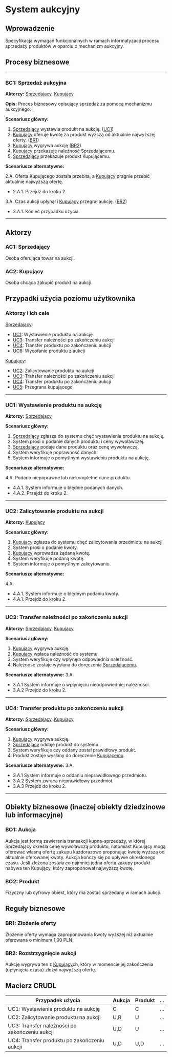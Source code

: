 # System aukcyjny

## Wprowadzenie

Specyfikacja wymagań funkcjonalnych w ramach informatyzacji procesu sprzedaży produktów w oparciu o mechanizm aukcyjny. 

## Procesy biznesowe

---
<a id="bc1"></a>
### BC1: Sprzedaż aukcyjna 

**Aktorzy:** [Sprzedający](#ac1), [Kupujący](#ac2)

**Opis:** Proces biznesowy opisujący sprzedaż za pomocą mechanizmu aukcyjnego. |

**Scenariusz główny:**
1. [Sprzedający](#ac1) wystawia produkt na aukcję. ([UC1](#uc1))
2. [Kupujący](#ac2) oferuje kwotę za produkt wyższą od aktualnie najwyższej oferty. ([BR1](#br1))
3. [Kupujący](#ac2) wygrywa aukcję ([BR2](#br2))
4. [Kupujący](#ac2) przekazuje należność Sprzedającemu.
5. [Sprzedający](#ac1) przekazuje produkt Kupującemu.

**Scenariusze alternatywne:** 

2.A. Oferta Kupującego została przebita, a [Kupujący](#ac2) pragnie przebić aktualnie najwyższą ofertę.
* 2.A.1. Przejdź do kroku 2.

3.A. Czas aukcji upłynął i [Kupujący](#ac2) przegrał aukcję. ([BR2](#br2))
* 3.A.1. Koniec przypadku użycia.

---

## Aktorzy

<a id="ac1"></a>
### AC1: Sprzedający

Osoba oferująca towar na aukcji.

<a id="ac2"></a>
### AC2: Kupujący

Osoba chcąca zakupić produkt na aukcji.


## Przypadki użycia poziomu użytkownika

### Aktorzy i ich cele

[Sprzedający](#ac1):
* [UC1](#uc1): Wystawienie produktu na aukcję
* [UC3](#uc3): Transfer należności po zakończeniu aukcji
* [UC4](#uc4): Transfer produktu po zakończeniu aukcji
* [UC6](#uc6): Wycofanie produktu z aukcji

[Kupujący](#ac2):
* [UC2](#uc2): Zalicytowanie produktu na aukcji
* [UC3](#uc3): Transfer należności po zakończeniu aukcji
* [UC4](#uc4): Transfer produktu po zakończeniu aukcji
* [UC5](#uc5): Przegrana kupującego

---
<a id="uc1"></a>
### UC1: Wystawienie produktu na aukcję

**Aktorzy:** [Sprzedający](#ac1)

**Scenariusz główny:**
1. [Sprzedający](#ac1) zgłasza do systemu chęć wystawienia produktu na aukcję.
2. System prosi o podanie danych produktu i ceny wywoławczej.
3. [Sprzedający](#ac1) podaje dane produktu oraz cenę wywoławczą.
4. System weryfikuje poprawność danych.
5. System informuje o pomyślnym wystawieniu produktu na aukcję.

**Scenariusze alternatywne:** 

4.A. Podano niepoprawne lub niekompletne dane produktu.
* 4.A.1. System informuje o błędnie podanych danych.
* 4.A.2. Przejdź do kroku 2.

---

<a id="uc2"></a>
### UC2: Zalicytowanie produktu na aukcji

**Aktorzy:** [Kupujący](#ac2)

**Scenariusz główny:**
1. [Kupujący](#ac2) zgłasza do systemu chęć zalicytowania przedmiotu na aukcji.
2. System prosi o podanie kwoty.
3. [Kupujący](#ac2) wprowadza żądaną kwotę.
4. System weryfikuje podaną kwotę.
5. System informuje o pomyślnym zalicytowaniu.

**Scenariusze alternatywne:** 

4.A. 
* 4.A.1. System informuje o błędnym podaniu kwoty.
* 4.A.1. Przejdż do kroku 2.

---

<a id="uc3"></a>
### UC3: Transfer należności po zakończeniu aukcji

**Aktorzy:** [Sprzedający](#ac1), [Kupujący](#ac2)

**Scenariusz główny:**
1. [Kupujący](#ac2) wygrywa aukcję.
2. [Kupujący](#ac2) wpłaca należność do systemu.
3. System weryfikuje czy wpłynęła odpowiednia należność.
4. Należnosc zostaje wysłana do doręczenia [Sprzedającemu](#ac1).

**Scenariusze alternatywne:** 
3.A.
* 3.A.1 System informuje o wpłynięciu nieodpowiedniej należności.
* 3.A.2 Przejdź do kroku 2.

---

<a id="uc4"></a>
### UC4: Transfer produktu po zakończeniu aukcji

**Aktorzy:** [Sprzedający](#ac1), [Kupujący](#ac2)

**Scenariusz główny:**
1. [Kupujący](#ac2) wygrywa aukcję.
2. [Sprzedający](#ac1) oddaje produkt do systemu.
3. System weryfikuje czy oddany został prawidłowy produkt.
4. Produkt zostaje wysłany do doręczenie [Kupującemu](#ac2).

**Scenariusze alternatywne:** 
3.A.
* 3.A.1 System informuje o oddaniu nieprawidłowego przedmiotu.
* 3.A.2 System zwraca nieprawidłowy przedmiot.
* 3.A.3 Przejdź do kroku 2.

---

## Obiekty biznesowe (inaczej obiekty dziedzinowe lub informacyjne)

### BO1: Aukcja

Aukcja jest formą zawierania transakcji kupna-sprzedaży, w której Sprzedający określa cenę wywoławczą produktu, natomiast Kupujący mogą oferować własną ofertę zakupu każdorazowo proponując kwotę wyższą od aktualnie oferowanej kwoty. Aukcja kończy się po upływie określonego czasu. Jeśli złożona została co najmniej jedna oferta zakupy produkt nabywa ten Kupujący, który zaproponował najwyższą kwotę. 

### BO2: Produkt

Fizyczny lub cyfrowy obiekt, który ma zostać sprzedany w ramach aukcji.

## Reguły biznesowe

<a id="br1"></a>
### BR1: Złożenie oferty

Złożenie oferty wymaga zaproponowania kwoty wyższej niż aktualnie oferowana o minimum 1,00 PLN.


<a id="br2"></a>
### BR2: Rozstrzygnięcie aukcji

Aukcję wygrywa ten z [Kupujący](#ac2)ch, który w momencie jej zakończenia (upłynięcia czasu) złożył najwyższą ofertę.

## Macierz CRUDL


| Przypadek użycia                                  | Aukcja | Produkt | ... |
| ------------------------------------------------- | ------ | ------- | --- |
| UC1: Wystawienia produktu na aukcję               |    C   |    C    | ... |
| UC2: Zalicytowanie produktu na aukcji             |  U,R   |    U    | ... |
| UC3: Transfer należności po zakończeniu aukcji    |  U,D   |    U    | ... |
| UC4: Transfer produktu po zakończeniu aukcji      |  U,D   |    U,D  | ... |


